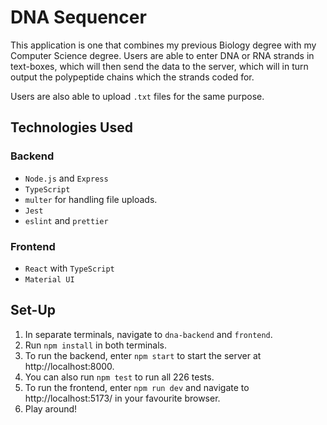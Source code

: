 # DNA Sequencer

This application is one that combines my previous Biology degree with my Computer Science degree. Users are able to enter DNA or RNA strands in text-boxes, which will then send the data to the server, which will in turn output the polypeptide chains which the strands coded for.

Users are also able to upload `.txt` files for the same purpose.

## Technologies Used

### Backend

- `Node.js` and `Express`
- `TypeScript`
- `multer` for handling file uploads.
- `Jest`
- `eslint` and `prettier`

### Frontend

- `React` with `TypeScript`
- `Material UI`

## Set-Up

1. In separate terminals, navigate to `dna-backend` and `frontend`.
2. Run `npm install` in both terminals.
3. To run the backend, enter `npm start` to start the server at http://localhost:8000.
4. You can also run `npm test` to run all 226 tests.
5. To run the frontend, enter `npm run dev` and navigate to http://localhost:5173/ in your favourite browser.
6. Play around!
